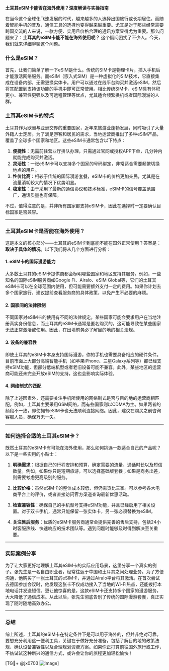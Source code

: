 **土耳其eSIM卡能否在海外使用？深度解读与实操指南**

在当今这个全球化飞速发展的时代，越来越多的人选择出国旅行或长期居住。而随着智能手机的普及，通信工具的选择也变得越来越重要。尤其是对于那些经常需要跨国交流的人来说，一款方便、实用且价格合理的通讯方案显得尤为重要。那么问题来了：**土耳其的eSIM卡能不能在海外使用呢？** 这个疑问困扰了不少人。今天，我们就来详细聊聊这个问题。

### 什么是eSIM？

首先，让我们简单了解一下eSIM是什么。传统的SIM卡是物理卡片，插入手机后才能激活网络服务。而eSIM（嵌入式SIM）是一种虚拟化的SIM技术，它直接集成在设备内部，无需更换实体卡。用户可以通过在线平台购买并激活eSIM，然后将其配置到支持该功能的手机中即可正常使用。相比传统SIM卡，eSIM具有体积更小、兼容性更强以及可远程管理等优点，尤其适合频繁换机或者国际漫游的人群。

### 土耳其eSIM卡的特点

土耳其作为欧洲与亚洲交界的重要国家，近年来旅游业蓬勃发展，同时吸引了大量外籍人士定居。为了满足游客和居民的需求，当地运营商推出了多种eSIM产品，覆盖了全球多个国家和地区。这些eSIM卡通常包含以下特点：

1. **便捷性**：无需前往营业厅排队办理，只需通过官网或授权APP下单，几分钟内就能完成购买并激活。
2. **灵活性**：一张eSIM卡可以支持多个国家的号码绑定，非常适合需要频繁切换地点的用户。
3. **性价比高**：相较于传统的国际漫游套餐，eSIM卡的价格更加亲民，尤其是在流量消耗较大的情况下优势明显。
4. **稳定性**：由于采用了最新的通信协议和技术标准，eSIM卡的信号覆盖范围广，通话质量也有保障。

不过，值得注意的是，并非所有国家都支持eSIM卡，因此在选择时一定要确认目标国家是否兼容。

---

### 土耳其eSIM卡是否能在海外使用？

这是本文的核心部分——土耳其的eSIM卡到底能不能在国外正常使用？答案是：**取决于具体的情况**。以下我们将从几个方面进行分析：

#### 1. eSIM卡的国际漫游能力

大多数土耳其的eSIM卡提供商都会标明哪些国家和地区支持其服务。例如，一些知名的国际eSIM服务商如Google Fi、Airalo、eSIM Global等，它们的土耳其eSIM卡可以在全球范围内使用，但可能需要额外支付一定的费用。如果你计划去多个国家旅行，建议提前查看服务商的具体政策，以免产生不必要的麻烦。

#### 2. 国家间的法律限制

不同国家对eSIM卡的使用有不同的法律规定。某些国家可能会要求用户在当地注册真实身份信息，而土耳其的eSIM卡通常是匿名购买的，这可能导致在某些国家无法正常激活或使用。因此，在出境前务必了解目的地的相关法规。

#### 3. 设备的兼容性

即使土耳其的eSIM卡本身支持国际漫游，你的手机也需要具备相应的硬件条件。目前市面上大部分高端智能手机（如苹果iPhone、三星Galaxy系列等）都已经支持eSIM功能，但部分低端机型或者老旧设备可能不兼容。此外，某些地区的运营商可能还未完全开放eSIM的支持，这也会影响实际体验。

#### 4. 网络制式的匹配

除了上述因素外，还需要关注手机所使用的网络制式是否与目的地的运营商相匹配。例如，土耳其主要采用GSM网络，而有些国家则以CDMA为主。如果两者的频段不一致，即使拥有eSIM卡也无法顺利连接网络。因此，建议在购买之前咨询客服人员，确保万无一失。

---

### 如何选择合适的土耳其eSIM卡？

既然土耳其的eSIM卡有可能在海外使用，那么如何挑选一款适合自己的产品呢？以下是一些实用的小贴士：

1. **明确需求**：根据自己的行程安排和预算，确定需要的流量、通话时长以及短信数量。例如，如果你只是短期旅游，可以选择基础版套餐；如果是商务出差，则需要考虑更高级别的服务。

2. **比较价格**：虽然eSIM卡的整体成本较低，但仍需货比三家。可以参考各大电商平台上的评价，或者直接访问官方渠道查询最新优惠活动。

3. **检查兼容性**：确保自己的手机型号支持eSIM功能，并且已经启用了相关设置。对于双卡手机，通常只能保留一张实体卡，另一张必须替换为eSIM。

4. **关注售后服务**：优质的eSIM卡服务商通常会提供完善的售后支持，包括24小时客服热线、快速响应的技术团队等。遇到问题时能够及时得到解决至关重要。

---

### 实际案例分享

为了让大家更好地理解土耳其eSIM卡的实际应用场景，这里分享一个真实的例子。张先生是一名自由职业者，经常往返于中国和土耳其之间处理业务。为了方便沟通，他购买了一张土耳其的eSIM卡，并通过Airalo平台将其激活。在首次尝试去德国参加会议时，他发现这张卡不仅成功接入了当地的Wi-Fi热点，还能拨打本地电话并发送短信。更让他惊喜的是，这款eSIM卡还支持多个国家的漫游服务，大大降低了通信成本。从此以后，张先生彻底告别了传统的国际漫游套餐，真正实现了随时随地高效办公。

---

### 总结

综上所述，土耳其的eSIM卡在特定条件下是可以用于海外的，但并非绝对可靠。要想充分利用这一便利工具，关键在于做好充分准备，包括了解目的地的政策法规、确认设备兼容性以及合理规划资费方案。如果你正打算前往国外旅行或工作，不妨试试这种新兴的通信方式，或许会让你的旅程更加轻松愉快！

[TG💪+ @jx0703 ![Image](https://github.com/user-attachments/assets/dbca1d08-cadb-493c-b0ec-ad6f7a83f270)]